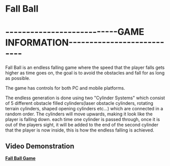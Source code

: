 # Fall Ball


#                                         ---------------------------GAME INFORMATION---------------------------

Fall Ball is an endless falling game where the speed that the player falls gets higher as time goes on, the goal is to avoid the obstacles and fall for as long as possible.

The game has controls for both PC and mobile platforms.

The endless generation is done using two "Cylinder Systems" which consist of 5 different obstacle filled cylinders(laser obstacle cylinders, rotating terrain cylinders, shaped opening cylinders etc...) which are connected in a random order. The cylinders will move upwards, making it look like the player is falling down. each time one cylinder is passed through, once it is out of the players sight, it will be added to the end of the second cylinder that the player is now inside, this is how the endless falling is achieved.

  ##                                                              Video Demonstration
  
  **[Fall Ball Game](https://youtu.be/uan0Fn-ANrk)**   
